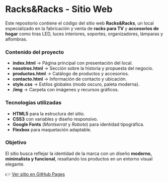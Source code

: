 # Racks&Racks - Sitio Web

Este repositorio contiene el código del sitio web **Racks&Racks**, un local especializado en la fabricación y venta de **racks para TV** y **accesorios de hogar** como tiras LED, luces interiores, soportes, organizadores, lámparas y alfombras.

### Contenido del proyecto

* **index.html** → Página principal con presentación del local.
* **nosotros.html** → Sección sobre la historia y propuesta del negocio.
* **productos.html** → Catálogo de productos y accesorios.
* **contacto.html** → Información de contacto y ubicación.
* **style.css** → Estilos globales (modo oscuro, paleta moderna).
* **/img** → Carpeta con imágenes y recursos gráficos.

### Tecnologías utilizadas

* **HTML5** para la estructura del sitio.
* **CSS3** con variables y diseño responsivo.
* **Google Fonts** (*Montserrat* y *Roboto*) para identidad tipográfica.
* **Flexbox** para maquetación adaptable.

### Objetivo

El sitio busca reflejar la identidad de la marca con un diseño **moderno, minimalista y funcional**, resaltando los productos en un entorno visual elegante.

👉 [Ver sitio en GitHub Pages](URL_DEL_SITIO)
